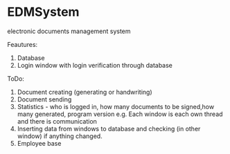 # EDMSystem
electronic documents management system

Feautures:
1. Database
2. Login window with login verification through database

ToDo:
1. Document creating (generating or handwriting)
2. Document sending
3. Statistics - who is logged in, how many documents to be signed,how many generated, program version e.g. Each window is each own thread and there is communication
4. Inserting data from windows to database and checking (in other window) if anything changed. 
5. Employee base 
